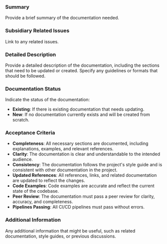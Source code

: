 ### Summary

Provide a brief summary of the documentation needed.

### Subsidiary Related Issues

Link to any related issues.

### Detailed Description

Provide a detailed description of the documentation, including the sections that need to be updated or created. Specify
any guidelines or formats that should be followed.

### Documentation Status

Indicate the status of the documentation:

- **Existing**: If there is existing documentation that needs updating.
- **New**: If no documentation currently exists and will be created from scratch.

### Acceptance Criteria

- **Completeness**: All necessary sections are documented, including explanations, examples, and relevant references.
- **Clarity**: The documentation is clear and understandable to the intended audience.
- **Consistency**: The documentation follows the project's style guide and is consistent with other documentation in the
  project.
- **Updated References**: All references, links, and related documentation are updated to reflect the changes.
- **Code Examples**: Code examples are accurate and reflect the current state of the codebase.
- **Peer Review**: The documentation must pass a peer review for clarity, accuracy, and completeness.
- **Pipelines Passing**: All CI/CD pipelines must pass without errors.

### Additional Information

Any additional information that might be useful, such as related documentation, style guides, or previous discussions.
